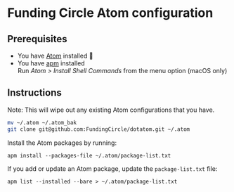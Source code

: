 # Funding Circle Atom configuration

## Prerequisites

- You have [Atom](https://atom.io/) installed :rocket:
- You have [apm](https://github.com/atom/apm) installed  
  Run *Atom > Install Shell Commands* from the menu option (macOS only)

## Instructions

Note: This will wipe out any existing Atom configurations that you have.

```bash
mv ~/.atom ~/.atom_bak
git clone git@github.com:FundingCircle/dotatom.git ~/.atom
```

Install the Atom packages by running:

```
apm install --packages-file ~/.atom/package-list.txt
```

If you add or update an Atom package, update the `package-list.txt` file:

```
apm list --installed --bare > ~/.atom/package-list.txt
```
